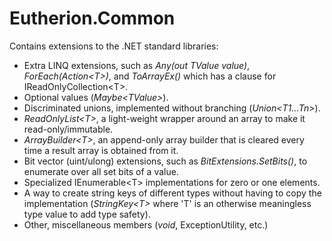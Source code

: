 # Eutherion.Common

Contains extensions to the .NET standard libraries:

  * Extra LINQ extensions, such as _Any(out TValue value)_, _ForEach(Action\<T\>)_, and _ToArrayEx()_ which has a clause for IReadOnlyCollection\<T\>.
  * Optional values (_Maybe\<TValue\>_).
  * Discriminated unions, implemented without branching (_Union\<T1...Tn\>_).
  * _ReadOnlyList\<T\>_, a light-weight wrapper around an array to make it read-only/immutable.
  * _ArrayBuilder\<T\>_, an append-only array builder that is cleared every time a result array is obtained from it.
  * Bit vector (uint/ulong) extensions, such as _BitExtensions.SetBits()_, to enumerate over all set bits of a value.
  * Specialized IEnumerable\<T\> implementations for zero or one elements.
  * A way to create string keys of different types without having to copy the implementation (_StringKey\<T\>_ where 'T' is an otherwise meaningless type value to add type safety).
  * Other, miscellaneous members (_void_, ExceptionUtility, etc.)
  